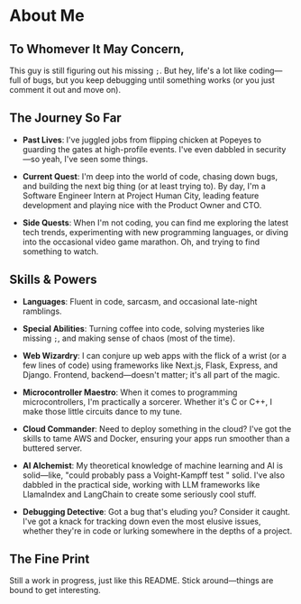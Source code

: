 # About Me

## To Whomever It May Concern,

This guy is still figuring out his missing `;`. But hey, life's a lot like coding—full of bugs, but you keep debugging until something works (or you just comment it out and move on).

## The Journey So Far

- **Past Lives**: I've juggled jobs from flipping chicken at Popeyes to guarding the gates at high-profile events. I've even dabbled in security—so yeah, I've seen some things.
  
- **Current Quest**: I'm deep into the world of code, chasing down bugs, and building the next big thing (or at least trying to). By day, I'm a Software Engineer Intern at Project Human City, leading feature development and playing nice with the Product Owner and CTO.

- **Side Quests**: When I'm not coding, you can find me exploring the latest tech trends, experimenting with new programming languages, or diving into the occasional video game marathon. Oh, and trying to find something to watch.

## Skills & Powers

- **Languages**: Fluent in code, sarcasm, and occasional late-night ramblings.
  
- **Special Abilities**: Turning coffee into code, solving mysteries like missing `;`, and making sense of chaos (most of the time).

- **Web Wizardry**: I can conjure up web apps with the flick of a wrist (or a few lines of code) using frameworks like Next.js, Flask, Express, and Django. Frontend, backend—doesn't matter; it's all part of the magic.

- **Microcontroller Maestro**: When it comes to programming microcontrollers, I'm practically a sorcerer. Whether it's C or C++, I make those little circuits dance to my tune.

- **Cloud Commander**: Need to deploy something in the cloud? I've got the skills to tame AWS and Docker, ensuring your apps run smoother than a buttered server.

- **AI Alchemist**: My theoretical knowledge of machine learning and AI is solid—like, "could probably pass a Voight-Kampff test " solid. I've also dabbled in the practical side, working with LLM frameworks like LlamaIndex and LangChain to create some seriously cool stuff.

- **Debugging Detective**: Got a bug that's eluding you? Consider it caught. I've got a knack for tracking down even the most elusive issues, whether they're in code or lurking somewhere in the depths of a project.

## The Fine Print

Still a work in progress, just like this README. Stick around—things are bound to get interesting.
